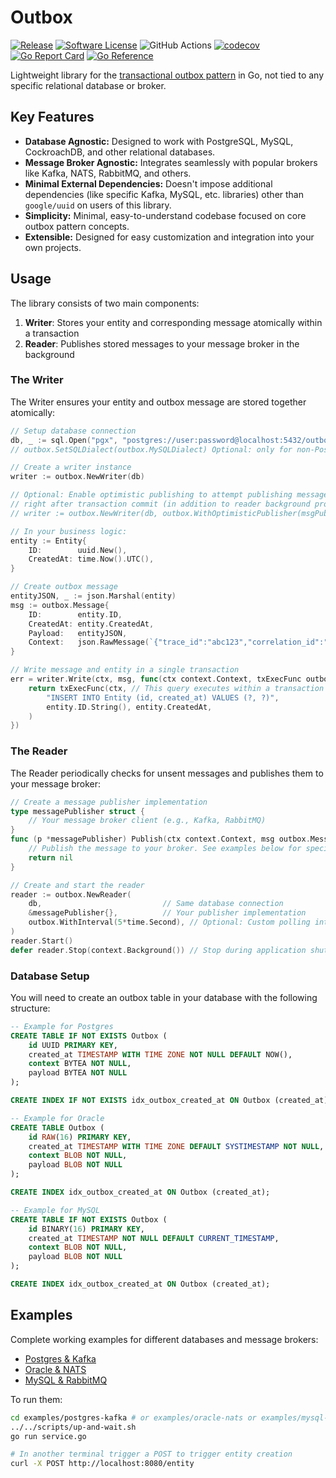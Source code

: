 # Outbox

[![Release](https://img.shields.io/github/release/oagudo/outbox.svg?style=flat-square)](https://github.com/oagudo/outbox/releases/latest)
[![Software License](https://img.shields.io/badge/license-MIT-brightgreen.svg?style=flat-square)](LICENSE.md)
![GitHub Actions](https://github.com/oagudo/outbox/actions/workflows/ci.yml/badge.svg)
[![codecov](https://codecov.io/gh/oagudo/outbox/graph/badge.svg?token=KH1GUAV4VR)](https://codecov.io/gh/oagudo/outbox)
[![Go Report Card](https://goreportcard.com/badge/github.com/oagudo/outbox?style=flat-square)](https://goreportcard.com/report/github.com/oagudo/outbox)
[![Go Reference](https://pkg.go.dev/badge/github.com/oagudo/outbox/v4.svg)](https://pkg.go.dev/github.com/oagudo/outbox)

Lightweight library for the [transactional outbox pattern](https://microservices.io/patterns/data/transactional-outbox.html) in Go, not tied to any specific relational database or broker.

## Key Features

- **Database Agnostic:** Designed to work with PostgreSQL, MySQL, CockroachDB, and other relational databases.
- **Message Broker Agnostic:** Integrates seamlessly with popular brokers like Kafka, NATS, RabbitMQ, and others.
- **Minimal External Dependencies:** Doesn't impose additional dependencies (like specific Kafka, MySQL, etc. libraries) other than `google/uuid` on users of this library.
- **Simplicity:** Minimal, easy-to-understand codebase focused on core outbox pattern concepts.
- **Extensible:** Designed for easy customization and integration into your own projects.

## Usage

The library consists of two main components:

1. **Writer**: Stores your entity and corresponding message atomically within a transaction
2. **Reader**: Publishes stored messages to your message broker in the background

### The Writer

The Writer ensures your entity and outbox message are stored together atomically:

```go
// Setup database connection
db, _ := sql.Open("pgx", "postgres://user:password@localhost:5432/outbox?sslmode=disable")
// outbox.SetSQLDialect(outbox.MySQLDialect) Optional: only for non-PostgreSQL databases (MySQL, etc.)

// Create a writer instance
writer := outbox.NewWriter(db)

// Optional: Enable optimistic publishing to attempt publishing messages
// right after transaction commit (in addition to reader background process)
// writer := outbox.NewWriter(db, outbox.WithOptimisticPublisher(msgPublisher))

// In your business logic:
entity := Entity{
    ID:        uuid.New(),
    CreatedAt: time.Now().UTC(),
}

// Create outbox message
entityJSON, _ := json.Marshal(entity)
msg := outbox.Message{
    ID:        entity.ID,
    CreatedAt: entity.CreatedAt,
    Payload:   entityJSON,
    Context:   json.RawMessage(`{"trace_id":"abc123","correlation_id":"xyz789"}`), // Any additional metadata for the message
}

// Write message and entity in a single transaction
err = writer.Write(ctx, msg, func(ctx context.Context, txExecFunc outbox.TxExecFunc) error {
    return txExecFunc(ctx, // This query executes within a transaction
        "INSERT INTO Entity (id, created_at) VALUES (?, ?)",
        entity.ID.String(), entity.CreatedAt,
    )
})
```

### The Reader

The Reader periodically checks for unsent messages and publishes them to your message broker:

```go
// Create a message publisher implementation
type messagePublisher struct {
    // Your message broker client (e.g., Kafka, RabbitMQ)
}
func (p *messagePublisher) Publish(ctx context.Context, msg outbox.Message) error {
    // Publish the message to your broker. See examples below for specific implementations
    return nil
}

// Create and start the reader
reader := outbox.NewReader(
    db,                           // Same database connection
    &messagePublisher{},          // Your publisher implementation
    outbox.WithInterval(5*time.Second), // Optional: Custom polling interval (default: 10s)
)
reader.Start()
defer reader.Stop(context.Background()) // Stop during application shutdown
```

### Database Setup

You will need to create an outbox table in your database with the following structure:

```sql
-- Example for Postgres
CREATE TABLE IF NOT EXISTS Outbox (
    id UUID PRIMARY KEY,
    created_at TIMESTAMP WITH TIME ZONE NOT NULL DEFAULT NOW(),
    context BYTEA NOT NULL,
    payload BYTEA NOT NULL
);

CREATE INDEX IF NOT EXISTS idx_outbox_created_at ON Outbox (created_at);

-- Example for Oracle
CREATE TABLE Outbox (
    id RAW(16) PRIMARY KEY,
    created_at TIMESTAMP WITH TIME ZONE DEFAULT SYSTIMESTAMP NOT NULL,
    context BLOB NOT NULL,
    payload BLOB NOT NULL
);

CREATE INDEX idx_outbox_created_at ON Outbox (created_at);

-- Example for MySQL
CREATE TABLE IF NOT EXISTS Outbox (
    id BINARY(16) PRIMARY KEY,
    created_at TIMESTAMP NOT NULL DEFAULT CURRENT_TIMESTAMP,
    context BLOB NOT NULL,
    payload BLOB NOT NULL
);

CREATE INDEX idx_outbox_created_at ON Outbox (created_at);
```

## Examples

Complete working examples for different databases and message brokers:

- [Postgres & Kafka](./examples/postgres-kafka/service.go) 
- [Oracle & NATS](./examples/oracle-nats/service.go) 
- [MySQL & RabbitMQ](./examples/mysql-rabitmq/service.go) 

To run them:

```bash
cd examples/postgres-kafka # or examples/oracle-nats or examples/mysql-rabitmq
../../scripts/up-and-wait.sh
go run service.go

# In another terminal trigger a POST to trigger entity creation
curl -X POST http://localhost:8080/entity
```